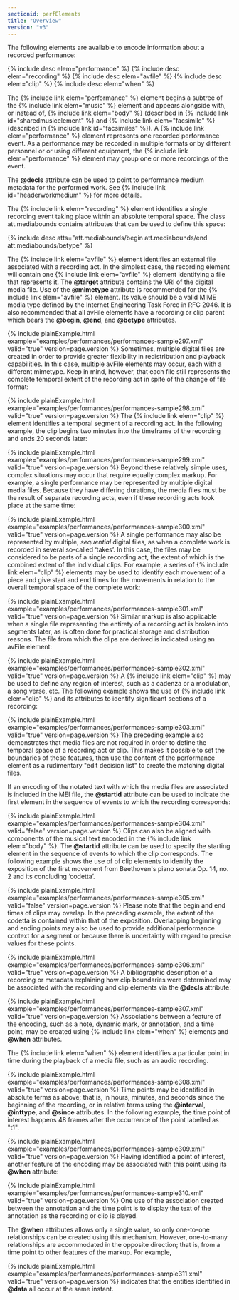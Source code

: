 ```yaml
---
sectionid: perfElements
title: "Overview"
version: "v3"
---
```


The following elements are available to encode information about a recorded performance:



{% include desc elem="performance" %}
{% include desc elem="recording" %}
{% include desc elem="avfile" %}
{% include desc elem="clip" %}
{% include desc elem="when" %}




The {% include link elem="performance" %} element begins a subtree of the {% include link elem="music" %} element and appears alongside with, or instead of, {% include link elem="body" %}
(described in {% include link id="sharedmusicelement" %} and {% include link elem="facsimile" %}
(described in {% include link id="facsimiles" %}). A {% include link elem="performance" %} element
represents one recorded performance event. As a performance may be recorded in multiple
formats or by different personnel or or using different equipment, the {% include link elem="performance" %} element may group one or more recordings of the event.

The **@decls** attribute can be used to point to performance medium metadata for the
performed work. See {% include link id="headerworkmedium" %} for more details.

The {% include link elem="recording" %} element identifies a single recording event taking place
within an absolute temporal space. The class att.mediabounds contains attributes that
can be
used to define this space:



{% include desc atts="att.mediabounds/begin att.mediabounds/end att.mediabounds/betype" %}




The {% include link elem="avfile" %} element identifies an external file associated with a
recording act. In the simplest case, the recording element will contain one {% include link elem="avfile" %} element identifying a file that represents it. The **@target** attribute
contains the URI of the digital media file. Use of the **@mimetype** attribute is
recommended for the {% include link elem="avfile" %} element. Its value should be a valid MIME
media type defined by the Internet Engineering Task Force in RFC 2046. It is also
recommended
that all avFile elements have a recording or clip parent which bears the **@begin**,
**@end**, and **@betype** attributes.

{% include plainExample.html example="examples/performances/performances-sample297.xml" valid="true" version=page.version %}
Sometimes, multiple digital files are created in order to provide greater flexibility
in
redistribution and playback capabilities. In this case, multiple avFile elements may
occur,
each with a different mimetype. Keep in mind, however, that each file still represents
the
complete temporal extent of the recording act in spite of the change of file format:

{% include plainExample.html example="examples/performances/performances-sample298.xml" valid="true" version=page.version %}
The {% include link elem="clip" %} element identifies a temporal segment of a recording act. In
the following example, the clip begins two minutes into the timeframe of the recording
and
ends 20 seconds later:

{% include plainExample.html example="examples/performances/performances-sample299.xml" valid="true" version=page.version %}
Beyond these relatively simple uses, complex situations may occur that require equally
complex markup. For example, a single performance may be represented by multiple digital
media
files. Because they have differing durations, the media files must be the result of
separate
recording acts, even if these recording acts took place at the same time:

{% include plainExample.html example="examples/performances/performances-sample300.xml" valid="true" version=page.version %}
A single performance may also be represented by multiple, *sequential* digital
files, as when a complete work is recorded in several so-called ‘takes’. In
this case, the files may be considered to be parts of a single recording act, the
extent of
which is the combined extent of the individual clips. For example, a series of {% include link elem="clip" %} elements may be used to identify each movement of a piece and give
start and end times for the movements in relation to the overall temporal space of
the
complete work:

{% include plainExample.html example="examples/performances/performances-sample301.xml" valid="true" version=page.version %}
Similar markup is also applicable when a single file representing the entirety of
a recording
act is broken into segments later, as is often done for practical storage and distribution
reasons. The file from which the clips are derived is indicated using an avFile element:

{% include plainExample.html example="examples/performances/performances-sample302.xml" valid="true" version=page.version %}
A {% include link elem="clip" %} may be used to define any region of interest, such as a cadenza
or a modulation, a song verse, etc. The following example shows the use of {% include link elem="clip" %} and its attributes to identify significant sections of a recording:

{% include plainExample.html example="examples/performances/performances-sample303.xml" valid="true" version=page.version %}
The preceding example also demonstrates that media files are not required in order
to define
the temporal space of a recording act or clip. This makes it possible to set the boundaries
of
these features, then use the content of the performance element as a rudimentary "edit
decision list" to create the matching digital files.

If an encoding of the notated text with which the media files are associated is included
in
the MEI file, the **@startid** attribute can be used to indicate the first element in
the sequence of events to which the recording corresponds:

{% include plainExample.html example="examples/performances/performances-sample304.xml" valid="false" version=page.version %}
Clips can also be aligned with components of the musical text encoded in the {% include link elem="body" %}. The **@startid** attribute can be used to specify the starting element in
the sequence of events to which the clip corresponds. The following example shows
the use of
of clip elements to identify the exposition of the first movement from Beethoven's
piano
sonata Op. 14, no. 2 and its concluding ‘codetta’.

{% include plainExample.html example="examples/performances/performances-sample305.xml" valid="false" version=page.version %}
Please note that the begin and end times of clips may overlap. In the preceding example,
the
extent of the codetta is contained within that of the exposition. Overlapping beginning
and
ending points may also be used to provide additional performance context for a segment
or
because there is uncertainty with regard to precise values for these points.

{% include plainExample.html example="examples/performances/performances-sample306.xml" valid="true" version=page.version %}
A bibliographic description of a recording or metadata explaining how clip boundaries
were
determined may be associated with the recording and clip elements via the **@decls**
attribute:

{% include plainExample.html example="examples/performances/performances-sample307.xml" valid="true" version=page.version %}
Associations between a feature of the encoding, such as a note, dynamic mark, or annotation,
and a time point, may be created using {% include link elem="when" %} elements and **@when**
attributes.

The {% include link elem="when" %} element identifies a particular point in time during the
playback of a media file, such as an audio recording.

{% include plainExample.html example="examples/performances/performances-sample308.xml" valid="true" version=page.version %}
Time points may be identified in absolute terms as above; that is, in hours, minutes,
and
seconds since the beginning of the recording, or in relative terms using the
**@interval**, **@inttype**, and **@since** attributes. In the following
example, the time point of interest happens 48 frames after the occurrence of the
point
labelled as "t1".

{% include plainExample.html example="examples/performances/performances-sample309.xml" valid="true" version=page.version %}
Having identified a point of interest, another feature of the encoding may be associated
with
this point using its **@when** attribute: 

{% include plainExample.html example="examples/performances/performances-sample310.xml" valid="true" version=page.version %}
One use of the association created between the annotation and the time point is to
display
the text of the annotation as the recording or clip is played.

The **@when** attributes allows only a single value, so only one-to-one relationships
can be created using this mechanism. However, one-to-many relationships are accommodated
in
the opposite direction; that is, from a time point to other features of the markup.
For
example, 

{% include plainExample.html example="examples/performances/performances-sample311.xml" valid="true" version=page.version %}
indicates that the entities identified in **@data** all occur at the same instant.

